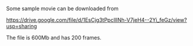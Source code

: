 Some sample movie can be downloaded from

https://drive.google.com/file/d/1EsCjg3tPpcIllNh-V7jeH4--2Yi_feGz/view?usp=sharing

The file is 600Mb and has 200 frames.
